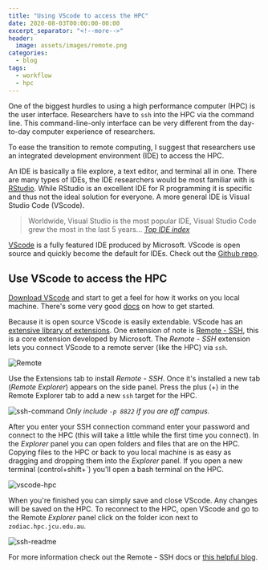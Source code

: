 ```yaml
---
title: "Using VScode to access the HPC"
date: 2020-08-03T00:00:00-00:00
excerpt_separator: "<!--more-->"
header:
  image: assets/images/remote.png
categories:
  - blog
tags:
  - workflow
  - hpc
---
```


One of the biggest hurdles to using a high performance computer (HPC) is the user interface. Researchers have to `ssh` into the HPC via the command line. This command-line-only interface can be very different from the day-to-day computer experience of researchers. 

To ease the transition to remote computing, I suggest that researchers use an integrated development environment (IDE) to access the HPC.

An IDE is basically a file explore, a text editor, and terminal all in one. There are many types of IDEs, the IDE researchers would be most familiar with is [RStudio](https://blog.wytamma.com/blog/hpc-rstudio/). While RStudio is an excellent IDE for R programming it is specific and thus not the ideal solution for everyone. A more general IDE is Visual Studio Code (VScode).

> Worldwide, Visual Studio is the most popular IDE, Visual Studio Code grew the most in the last 5 years... <cite><a href="https://pypl.github.io/IDE.html"> Top IDE index</a></cite>

[VScode](https://code.visualstudio.com/) is a fully featured IDE produced by Microsoft. VScode is open source and quickly become the default for IDEs. Check out the [Github repo](https://github.com/microsoft/vscode).

## Use VScode to access the HPC

[Download VScode](https://code.visualstudio.com/Download) and start to get a feel for how it works on you local machine. There's some very good [docs](https://code.visualstudio.com/docs/getstarted/introvideos) on how to get started. 

Because it is open source VScode is easily extendable. VScode has an [extensive library of extensions](https://code.visualstudio.com/docs/editor/extension-gallery). One extension of note is [Remote - SSH](https://marketplace.visualstudio.com/items?itemName=ms-vscode-remote.remote-ssh), this is a core extension developed by Microsoft. The *Remote - SSH* extension lets you connect VScode to a remote server (like the HPC) via `ssh`.

![Remote](/assets/images/remote.png)

Use the Extensions tab to install *Remote - SSH*. Once it's installed a new tab (*Remote Explorer*) appears on the side panel. Press the plus (+) in the Remote Explorer tab to add a new `ssh` target for the HPC.

![ssh-command](/assets/images/ssh-target.png)
*Only include `-p 8822` if you are off campus.*

After you enter your SSH connection command enter your password and connect to the HPC (this will take a little while the first time you connect). In the *Explorer* panel you can open folders and files that are on the HPC. Copying files to the HPC or back to you local machine is as easy as dragging and dropping them into the *Explorer* panel. If you open a new terminal (control+shift+`) you'll open a bash terminal on the HPC. 

![vscode-hpc](/assets/images/vscode-hpc.png)

When you're finished you can simply save and close VScode. Any changes will be saved on the HPC. To reconnect to the HPC, open VScode and go to the Remote *Explorer* panel click on the folder icon next to `zodiac.hpc.jcu.edu.au`.

![ssh-readme](/assets/images/ssh-readme.gif)

For more information check out the Remote - SSH docs or [this helpful blog](https://code.visualstudio.com/blogs/2019/07/25/remote-ssh). 
